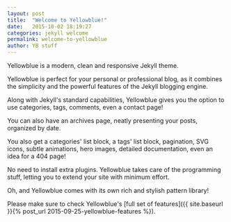 ```yaml
---
layout: post
title:  "Welcome to Yellowblue!"
date:   2015-10-02 18:19:27
categories: jekyll welcome
permalink: welcome-to-yellowblue
author: YB stuff
---
```

Yellowblue is a modern, clean and responsive Jekyll theme.

Yellowblue is perfect for your personal or professional blog, as it combines the simplicity and the powerful features of the Jekyll blogging engine.

Along with Jekyll's standard capabilities, Yellowblue gives you the option to use categories, tags, comments, even a contact page!

You can also have an archives page, neatly presenting your posts, organized by date.

You also get a categories' list block, a tags' list block, pagination, SVG icons, subtle animations, hero images, detailed documentation, even an idea for a 404 page!

No need to install extra plugins. Yellowblue takes care of the programming stuff, letting you to extend your site with minimum effort.

Oh, and Yellowblue comes with its own rich and stylish pattern library!

Please make sure to check Yellowblue's [full set of features]({{ site.baseurl }}{% post_url 2015-09-25-yellowblue-features %}).
